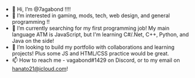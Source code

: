 - 👋 Hi, I’m @7agabond !!!!
- 👀 I’m interested in gaming, mods, tech, web design, and general programming !!
- 🌱 I’m currently searching for my first programming job! My main language ATM is JavaScript, but I'm learning C#/.Net, C++, Python, and Java on the side! 
- 💞️ I’m looking to build my portfolio with collaborations and learning projects! Plus some JS and HTML/CSS practice would be great.
- 📫 How to reach me - vagabond#1429 on Discord, or to my email on hanato21@icloud.com!

<!---
7agabond/7agabond is a ✨ special ✨ repository because its `README.md` (this file) appears on your GitHub profile.
You can click the Preview link to take a look at your changes.
--->
